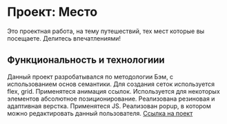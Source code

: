 # Проект: Место
Это проектная работа, на тему путешествий, тех мест которые вы посещаете. Делитесь впечатлениями!
## Функциональность и технологиии
  Данный проект разробатывался по методологии Бэм, с использованием основ семантики.
  Для создания сеток используется flex, grid.
  Применятеся анимация ссылок.
  Используется для некоторых элементов абсолютное позиционирование.
  Реализована резиновая и адаптивная верстка.
  Применятеся JS.
  Реализован popup, в котором можно редактировать данный пользователя.
  [Ссылка на поект](https://ruslanrus7.github.io/mesto/)


